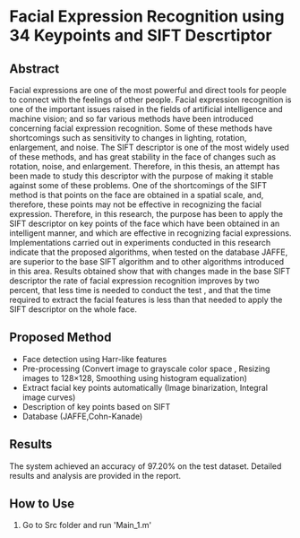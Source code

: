 # Facial Expression Recognition using 34 Keypoints and SIFT Descrtiptor

## Abstract
Facial expressions are one of the most powerful and direct tools for people to connect with the feelings of other people. Facial expression recognition is one of the important issues raised in the fields of artificial intelligence and machine vision; and so far various methods have been introduced concerning facial expression recognition. Some of these methods have shortcomings such as sensitivity to changes in lighting, rotation, enlargement, and noise. The SIFT descriptor is one of the most widely used of these methods, and has great stability in the face of changes such as rotation, noise, and enlargement. Therefore, in this thesis, an attempt has been made to study this descriptor with the purpose of making it stable against some of these problems. One of the shortcomings of the SIFT method is that points on the face are obtained in a spatial scale, and, therefore, these points may not be effective in recognizing the facial expression. Therefore, in this research, the purpose has been to apply the SIFT descriptor on key points of the face which have been obtained in an intelligent manner, and which are effective in recognizing facial expressions. 
Implementations carried out in experiments conducted in this research indicate that the proposed algorithms, when tested on the database JAFFE, are superior to the base SIFT algorithm and to other algorithms introduced in this area. Results obtained show that with changes made in the base SIFT descriptor the rate of facial expression recognition improves by two percent, that less time is needed to conduct the test , and that the time required to extract the facial features is less than that needed to apply the SIFT descriptor on the whole face. 


## Proposed Method
- Face detection using Harr-like features
- Pre-processing (Convert image to grayscale color space , Resizing images to 128×128, Smoothing using histogram equalization) 
- Extract facial key points automatically (Image binarization, Integral image curves)
- Description of key points based on SIFT
- Database (JAFFE,Cohn-Kanade)

## Results
The system achieved an accuracy of 97.20% on the test dataset. Detailed results and analysis are provided in the report.

## How to Use
1. Go to Src folder and run 'Main_1.m'
